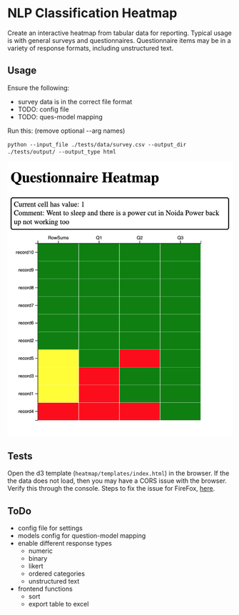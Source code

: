 # NLP Classification Heatmap

Create an interactive heatmap from tabular data for reporting.  Typical usage is with general surveys and questionnaires.  Questionnaire items may be in a variety of response formats, including unstructured text.




## Usage

Ensure the following:

* survey data is in the correct file format
* TODO: config file
* TODO: ques-model mapping

Run this: (remove optional --arg names)
```
python --input_file ./tests/data/survey.csv --output_dir ./tests/output/ --output_type html
```


![heatmap](/docs/heatmap.png 'Classification Heatmap')



## Tests

Open the d3 template (`heatmap/templates/index.html`) in the browser.  If the the data does not load, then you may have a CORS issue with the browser.  Verify this through the console.  Steps to fix the issue for FireFox, [here](https://stackoverflow.com/questions/51081754/cross-origin-request-blocked-when-loading-local-file).


## ToDo

* config file for settings
* models config for question-model mapping
* enable different response types
  - numeric
  - binary
  - likert
  - ordered categories
  - unstructured text
* frontend functions
  - sort
  - export table to excel
